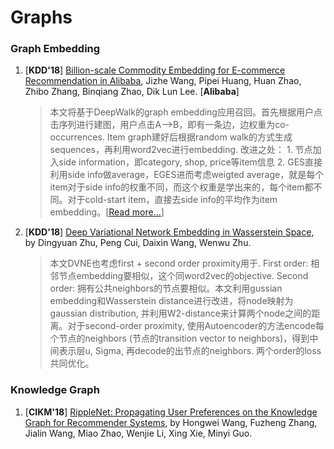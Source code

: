 # Graphs

### Graph Embedding
1. [**KDD'18**] [Billion-scale Commodity Embedding for E-commerce Recommendation in Alibaba](https://arxiv.org/abs/1803.02349), Jizhe Wang, Pipei Huang, Huan Zhao, Zhibo Zhang, Binqiang Zhao, Dik Lun Lee. [**Alibaba**]
   > 本文将基于DeepWalk的graph embedding应用召回。首先根据用户点击序列进行建图，用户点击A-->B，即有一条边，边权重为co-occurrences. Item graph建好后根据random walk的方式生成sequences，再利用word2vec进行embedding. 改进之处： 1. 节点加入side information，即category, shop, price等item信息 2. GES直接利用side info做average，EGES进而考虑weigted average，就是每个item对于side info的权重不同，而这个权重是学出来的，每个item都不同。对于cold-start item，直接去side info的平均作为item embedding。[[Read more...](https://blog.csdn.net/sxf1061926959/article/details/88078008)]

1. [**KDD'18**] [Deep Variational Network Embedding in Wasserstein Space](http://pengcui.thumedialab.com/papers/NE-DeepVariational.pdf), by Dingyuan Zhu, Peng Cui, Daixin Wang, Wenwu Zhu.
   > 本文DVNE也考虑first + second order proximity用于. First order: 相邻节点embedding要相似，这个同word2vec的objective. Second order:  拥有公共neighbors的节点要相似。本文利用gussian embedding和Wasserstein distance进行改进，将node映射为gaussian distribution, 并利用W2-distance来计算两个node之间的距离。对于second-order proximity, 使用Autoencoder的方法encode每个节点的neighbors (节点的transition vector to neighbors)，得到中间表示层u, Sigma, 再decode的出节点的neighbors. 两个order的loss共同优化。

### Knowledge Graph
1. [**CIKM'18**] [RippleNet: Propagating User Preferences on the Knowledge Graph for Recommender Systems](https://arxiv.org/abs/1803.03467), by Hongwei Wang, Fuzheng Zhang, Jialin Wang, Miao Zhao, Wenjie Li, Xing Xie, Minyi Guo. 

